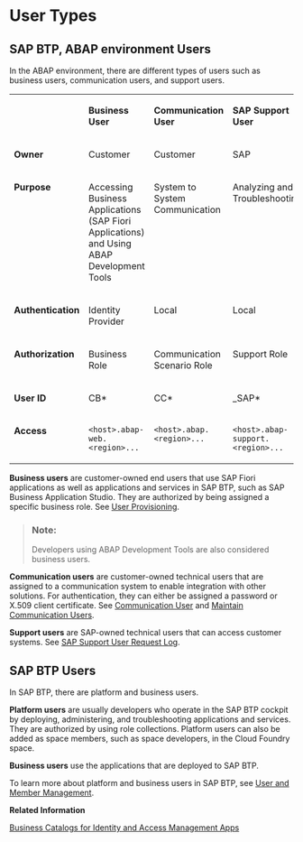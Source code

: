 <!-- loio1731f982edd24c669133255384bf45f9 -->

# User Types

 



<a name="loio1731f982edd24c669133255384bf45f9__section_edc_y4n_mrb"/>

## SAP BTP, ABAP environment Users

In the ABAP environment, there are different types of users such as business users, communication users, and support users.


<table>
<tr>
<td valign="top">

 



</td>
<td valign="top">

**Business User**



</td>
<td valign="top">

**Communication User**



</td>
<td valign="top">

**SAP Support User**



</td>
</tr>
<tr>
<td valign="top">

**Owner**



</td>
<td valign="top">

Customer



</td>
<td valign="top">

Customer



</td>
<td valign="top">

SAP



</td>
</tr>
<tr>
<td valign="top">

**Purpose**



</td>
<td valign="top">

Accessing Business Applications \(SAP Fiori Applications\) and Using ABAP Development Tools



</td>
<td valign="top">

System to System Communication



</td>
<td valign="top">

Analyzing and Troubleshooting



</td>
</tr>
<tr>
<td valign="top">

**Authentication**



</td>
<td valign="top">

Identity Provider



</td>
<td valign="top">

Local



</td>
<td valign="top">

Local



</td>
</tr>
<tr>
<td valign="top">

**Authorization**



</td>
<td valign="top">

Business Role



</td>
<td valign="top">

Communication Scenario Role



</td>
<td valign="top">

Support Role



</td>
</tr>
<tr>
<td valign="top">

**User ID**



</td>
<td valign="top">

CB\*



</td>
<td valign="top">

CC\*



</td>
<td valign="top">

\_SAP\*



</td>
</tr>
<tr>
<td valign="top">

**Access**



</td>
<td valign="top">

`<host>.abap-web.<region>...`



</td>
<td valign="top">

`<host>.abap.<region>...`



</td>
<td valign="top">

`<host>.abap-support.<region>...`



</td>
</tr>
</table>

**Business users** are customer-owned end users that use SAP Fiori applications as well as applications and services in SAP BTP, such as SAP Business Application Studio. They are authorized by being assigned a specific business role. See [User Provisioning](user-provisioning-ef52a68.md).

> ### Note:  
> Developers using ABAP Development Tools are also considered business users.

**Communication users** are customer-owned technical users that are assigned to a communication system to enable integration with other solutions. For authentication, they can either be assigned a password or X.509 client certificate. See [Communication User](communication-user-09a1ee0.md) and [Maintain Communication Users](../50-administration-and-ops/maintain-communication-users-eef80dd.md).

**Support users** are SAP-owned technical users that can access customer systems. See [SAP Support User Request Log](../50-administration-and-ops/sap-support-user-request-log-934a027.md).



<a name="loio1731f982edd24c669133255384bf45f9__section_mst_1pn_mrb"/>

## SAP BTP Users

In SAP BTP, there are platform and business users.

**Platform users** are usually developers who operate in the SAP BTP cockpit by deploying, administering, and troubleshooting applications and services. They are authorized by using role collections. Platform users can also be added as space members, such as space developers, in the Cloud Foundry space.

**Business users** use the applications that are deployed to SAP BTP.

To learn more about platform and business users in SAP BTP, see [User and Member Management](https://help.sap.com/viewer/65de2977205c403bbc107264b8eccf4b/Cloud/en-US/cc1c676b43904066abb2a4838cbd0c37.html).

**Related Information**  


[Business Catalogs for Identity and Access Management Apps](../50-administration-and-ops/business-catalogs-for-identity-and-access-management-apps-9bbbfc7.md "Get an overview of available business role catalogs and their restrictions.")

